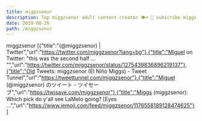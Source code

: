 ```yaml
---
title: miggzsenor
description: Top miggzsenor adult content creator 👁♐️ 👑 subscribe miggzsenor to my porn site below IG miggzsenor
date: 2019-08-26
path: /miggzsenor
---
```


miggzsenor
[{"title":"(@miggzsenor) | Twitter","url":"https://twitter.com/miggzsenor?lang=bg"},{"title":"Miguel on Twitter: \"this was the second half … \"","url":"https://twitter.com/miggzsenor/status/1275439836896219137"},{"title":"Old Tweets: miggzsenor (El Niño Miggs) - Tweet Tunnel","url":"https://tweettunnel.com/miggzsenor"},{"title":"Miguel (@miggzsenor) のツイート - ツイセーブ","url":"https://twisave.com/miggzsenor"},{"title":"Miggs (miggzsenor): Which pick do y'all see LaMelo going? [Eyes ...","url":"https://www.iemoji.com/feed/miggzsenor/1176558189128474625"}]

